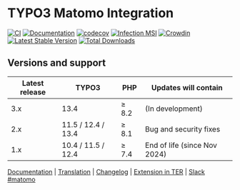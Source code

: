 # TYPO3 Matomo Integration

[![CI](https://github.com/brotkrueml/typo3-matomo-integration/actions/workflows/ci.yml/badge.svg)](https://github.com/brotkrueml/typo3-matomo-integration/actions/workflows/ci.yml)
[![Documentation](https://github.com/brotkrueml/typo3-matomo-integration/actions/workflows/docs.yml/badge.svg)](https://github.com/brotkrueml/typo3-matomo-integration/actions/workflows/docs.yml)
[![codecov](https://codecov.io/github/brotkrueml/typo3-matomo-integration/graph/badge.svg?token=EA1A3M43QP)](https://codecov.io/github/brotkrueml/typo3-matomo-integration)
[![Infection MSI](https://img.shields.io/endpoint?style=flat&url=https%3A%2F%2Fbadge-api.stryker-mutator.io%2Fgithub.com%2Fbrotkrueml%2Ftypo3-matomo-integration%2Fmain)](https://dashboard.stryker-mutator.io/reports/github.com/brotkrueml/typo3-matomo-integration/main)
[![Crowdin](https://badges.crowdin.net/typo3-extension-matomointegrat/localized.svg)](https://crowdin.com/project/typo3-extension-matomointegrat)
[![Latest Stable Version](https://img.shields.io/packagist/v/brotkrueml/typo3-matomo-integration.svg?label=stable)](https://packagist.org/packages/brotkrueml/typo3-matomo-integration)
[![Total Downloads](https://img.shields.io/packagist/dt/brotkrueml/typo3-matomo-integration.svg)](https://packagist.org/packages/brotkrueml/typo3-matomo-integration)

## Versions and support

| Latest release | TYPO3              | PHP   | Updates will contain         |
|----------------|--------------------|-------|------------------------------|
| 3.x            | 13.4               | ≥ 8.2 | (In development)             |
| 2.x            | 11.5 / 12.4 / 13.4 | ≥ 8.1 | Bug and security fixes       |
| 1.x            | 10.4 / 11.5 / 12.4 | ≥ 7.4 | End of life (since Nov 2024) |

[Documentation](https://docs.typo3.org/p/brotkrueml/typo3-matomo-integration/main/en-us/) |
[Translation](https://crowdin.com/project/typo3-extension-matomointegrat) |
[Changelog](https://github.com/brotkrueml/typo3-matomo-integration/blob/main/CHANGELOG.md) |
[Extension in TER](https://extensions.typo3.org/extension/matomo_integration/) |
[Slack #matomo](https://typo3.slack.com/archives/C02GX6W4ASH)
